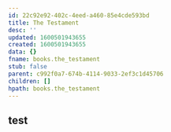 ```yaml
---
id: 22c92e92-402c-4eed-a460-85e4cde593bd
title: The Testament
desc: ''
updated: 1600501943655
created: 1600501943655
data: {}
fname: books.the_testament
stub: false
parent: c992f0a7-674b-4114-9033-2ef3c1d45706
children: []
hpath: books.the_testament
---
```

## test
